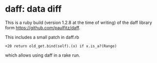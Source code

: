 daff: data diff
===============

This is a ruby build (version 1.2.8 at the time of writing) of the daff library form https://github.com/paulfitz/daff.

This includes a small patch in daff.rb

    +20 return old_get.bind(self).(x) if x.is_a?(Range)

which allows using daff in a rake run.
